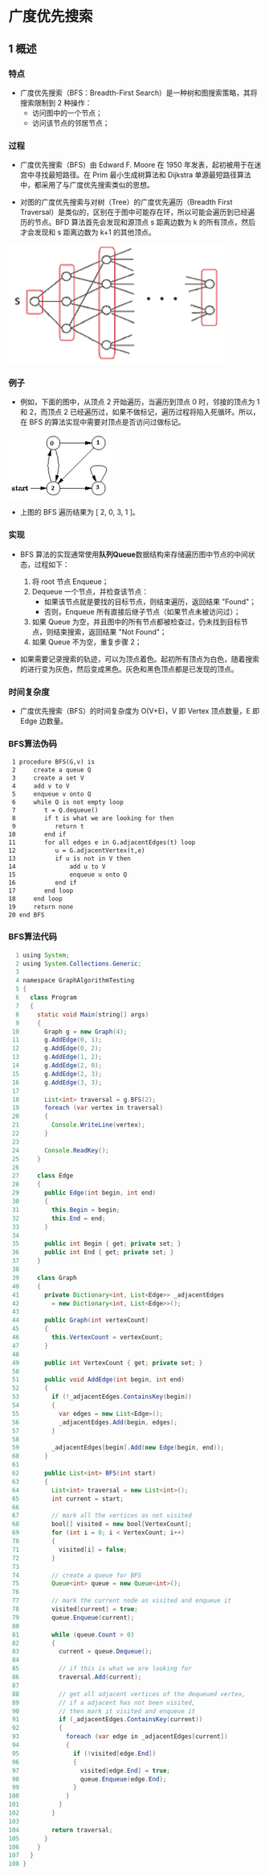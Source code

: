# 广度优先搜索

## 1 概述

### 特点
* 广度优先搜索（BFS：Breadth-First Search）是一种树和图搜索策略，其将搜索限制到 2 种操作：
  * 访问图中的一个节点；
  * 访问该节点的邻居节点；

### 过程

* 广度优先搜索（BFS）由 Edward F. Moore 在 1950 年发表，起初被用于在迷宫中寻找最短路径。在 Prim 最小生成树算法和 Dijkstra 单源最短路径算法中，都采用了与广度优先搜索类似的思想。

* 对图的广度优先搜索与对树（Tree）的广度优先遍历（Breadth First Traversal）是类似的，区别在于图中可能存在环，所以可能会遍历到已经遍历的节点。BFD 算法首先会发现和源顶点 s 距离边数为 k 的所有顶点，然后才会发现和 s 距离边数为 k+1 的其他顶点。

![](image/广度优先搜索-层次.png)

### 例子
* 例如，下面的图中，从顶点 2 开始遍历，当遍历到顶点 0 时，邻接的顶点为 1 和 2，而顶点 2 已经遍历过，如果不做标记，遍历过程将陷入死循环。所以，在 BFS 的算法实现中需要对顶点是否访问过做标记。

![](image/广度优先搜索-例子.png)

* 上图的 BFS 遍历结果为 [ 2, 0, 3, 1 ]。

### 实现
* BFS 算法的实现通常使用**队列Queue**数据结构来存储遍历图中节点的中间状态，过程如下：
  1. 将 root 节点 Enqueue；
  2. Dequeue 一个节点，并检查该节点：
      * 如果该节点就是要找的目标节点，则结束遍历，返回结果 "Found"；
      * 否则，Enqueue 所有直接后继子节点（如果节点未被访问过）；
  3. 如果 Queue 为空，并且图中的所有节点都被检查过，仍未找到目标节点，则结束搜索，返回结果 "Not Found"；
  4. 如果 Queue 不为空，重复步骤 2；


* 如果需要记录搜索的轨迹，可以为顶点着色。起初所有顶点为白色，随着搜索的进行变为灰色，然后变成黑色。灰色和黑色顶点都是已发现的顶点。
### 时间复杂度
* 广度优先搜索（BFS）的时间复杂度为 O(V+E)，V 即 Vertex 顶点数量，E 即 Edge 边数量。
### BFS算法伪码
```
 1 procedure BFS(G,v) is
 2     create a queue Q
 3     create a set V
 4     add v to V
 5     enqueue v onto Q
 6     while Q is not empty loop
 7        t = Q.dequeue()
 8        if t is what we are looking for then
 9           return t
10        end if
11        for all edges e in G.adjacentEdges(t) loop
12           u = G.adjacentVertex(t,e)
13           if u is not in V then
14               add u to V
15               enqueue u onto Q
16           end if
17        end loop
18     end loop
19     return none
20 end BFS
```


### BFS算法代码
```java
  1 using System;
  2 using System.Collections.Generic;
  3 
  4 namespace GraphAlgorithmTesting
  5 {
  6   class Program
  7   {
  8     static void Main(string[] args)
  9     {
 10       Graph g = new Graph(4);
 11       g.AddEdge(0, 1);
 12       g.AddEdge(0, 2);
 13       g.AddEdge(1, 2);
 14       g.AddEdge(2, 0);
 15       g.AddEdge(2, 3);
 16       g.AddEdge(3, 3);
 17 
 18       List<int> traversal = g.BFS(2);
 19       foreach (var vertex in traversal)
 20       {
 21         Console.WriteLine(vertex);
 22       }
 23 
 24       Console.ReadKey();
 25     }
 26 
 27     class Edge
 28     {
 29       public Edge(int begin, int end)
 30       {
 31         this.Begin = begin;
 32         this.End = end;
 33       }
 34 
 35       public int Begin { get; private set; }
 36       public int End { get; private set; }
 37     }
 38 
 39     class Graph
 40     {
 41       private Dictionary<int, List<Edge>> _adjacentEdges
 42         = new Dictionary<int, List<Edge>>();
 43 
 44       public Graph(int vertexCount)
 45       {
 46         this.VertexCount = vertexCount;
 47       }
 48 
 49       public int VertexCount { get; private set; }
 50 
 51       public void AddEdge(int begin, int end)
 52       {
 53         if (!_adjacentEdges.ContainsKey(begin))
 54         {
 55           var edges = new List<Edge>();
 56           _adjacentEdges.Add(begin, edges);
 57         }
 58 
 59         _adjacentEdges[begin].Add(new Edge(begin, end));
 60       }
 61 
 62       public List<int> BFS(int start)
 63       {
 64         List<int> traversal = new List<int>();
 65         int current = start;
 66 
 67         // mark all the vertices as not visited
 68         bool[] visited = new bool[VertexCount];
 69         for (int i = 0; i < VertexCount; i++)
 70         {
 71           visited[i] = false;
 72         }
 73 
 74         // create a queue for BFS
 75         Queue<int> queue = new Queue<int>();
 76 
 77         // mark the current node as visited and enqueue it
 78         visited[current] = true;
 79         queue.Enqueue(current);
 80 
 81         while (queue.Count > 0)
 82         {
 83           current = queue.Dequeue();
 84 
 85           // if this is what we are looking for
 86           traversal.Add(current);
 87 
 88           // get all adjacent vertices of the dequeued vertex,
 89           // if a adjacent has not been visited, 
 90           // then mark it visited and enqueue it
 91           if (_adjacentEdges.ContainsKey(current))
 92           {
 93             foreach (var edge in _adjacentEdges[current])
 94             {
 95               if (!visited[edge.End])
 96               {
 97                 visited[edge.End] = true;
 98                 queue.Enqueue(edge.End);
 99               }
100             }
101           }
102         }
103 
104         return traversal;
105       }
106     }
107   }
108 }
```
